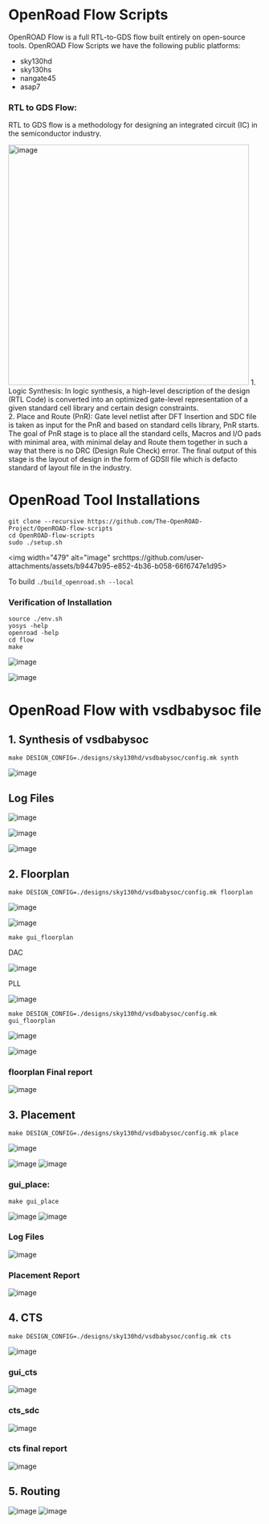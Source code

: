 # OpenRoad Flow Scripts

OpenROAD Flow is a full RTL-to-GDS flow built entirely on open-source tools. 
OpenROAD Flow Scripts we have the following public platforms:

- sky130hd
- sky130hs
- nangate45
- asap7
### RTL to GDS Flow:

 RTL to GDS flow is a methodology for designing an integrated circuit (IC) in the semiconductor industry. 

<img width="479" alt="image" src= https://github.com/user-attachments/assets/f2715266-6607-44ac-9fc7-8d8ba0c4b7f6>
1. Logic Synthesis:  In logic synthesis, a high-level description of the design (RTL Code) is converted into an optimized gate-level representation of a given standard cell library and certain design constraints.<br>
2. Place and Route (PnR): Gate level netlist after DFT Insertion and SDC file is taken as input for the PnR and based on standard cells library, PnR starts. The goal of PnR stage is to place all the standard cells, Macros and I/O pads with minimal area, with minimal delay and Route them together in such a way that there is no DRC (Design Rule Check) error. The final output of this stage is the layout of design in the form of GDSII file which is defacto standard of layout file in the industry. <br>

# OpenRoad Tool Installations
```
git clone --recursive https://github.com/The-OpenROAD-Project/OpenROAD-flow-scripts
cd OpenROAD-flow-scripts
sudo ./setup.sh
```
<img width="479" alt="image" srchttps://github.com/user-attachments/assets/b9447b95-e852-4b36-b058-66f6747e1d95>

To build
` ./build_openroad.sh --local `

### Verification of Installation

```
source ./env.sh
yosys -help
openroad -help
cd flow
make
```

![image](https://github.com/user-attachments/assets/cef5f364-7fcc-4e19-a3b6-fb9319713fd5)

![image](https://github.com/user-attachments/assets/08776748-eacb-4a09-8a54-7bcf7f56cec7)

# OpenRoad Flow  with vsdbabysoc file
## 1. Synthesis of vsdbabysoc
```
make DESIGN_CONFIG=./designs/sky130hd/vsdbabysoc/config.mk synth

```
![image](https://github.com/user-attachments/assets/f702ee9f-fb34-4c62-9e14-4e514e43e373)
## Log Files

![image](https://github.com/user-attachments/assets/3ac0dee4-5c08-4bb5-a293-fb0d2535f2b5)

![image](https://github.com/user-attachments/assets/64a953b5-3d1f-4305-90c5-80a5b9d41555)

![image](https://github.com/user-attachments/assets/4783a64d-d04d-489b-9a8e-cfe0d381bd02)


## 2. Floorplan

```
make DESIGN_CONFIG=./designs/sky130hd/vsdbabysoc/config.mk floorplan

```

![image](https://github.com/user-attachments/assets/8d15785f-76f0-4011-8aa0-25431c91eadc)

![image](https://github.com/user-attachments/assets/e5fcfa1c-777d-4ea4-8de2-87a5347a54b2)


```
make gui_floorplan
```
DAC
<br>

![image](https://github.com/user-attachments/assets/2409697a-e6f2-4ac1-b5e9-3a0c929ad205)

PLL
<br>


![image](https://github.com/user-attachments/assets/a1e798d5-a2c3-4e73-86a1-2318ad9effbd)

```
make DESIGN_CONFIG=./designs/sky130hd/vsdbabysoc/config.mk gui_floorplan
```

![image](https://github.com/user-attachments/assets/5d6d0555-d27f-493c-b34b-28b1d720312f)

![image](https://github.com/user-attachments/assets/f7fb39a4-b7f3-47ed-a2f4-8b76afba8a1f)

### floorplan Final report
![image](https://github.com/user-attachments/assets/6ff40c10-7b1c-4c66-a556-ebacb5fa6744)


## 3. Placement
```
make DESIGN_CONFIG=./designs/sky130hd/vsdbabysoc/config.mk place

```

![image](https://github.com/user-attachments/assets/01d6719e-2294-4efe-b5db-f809879613ec)


![image](https://github.com/user-attachments/assets/eb729b62-a8a7-4adf-acd3-71da7493ab88)
![image](https://github.com/user-attachments/assets/8043c9a8-a0db-4ebd-b4dd-c67d44ce5104)


### gui_place:
```
make gui_place
```

![image](https://github.com/user-attachments/assets/6e67529b-ae30-4ccf-9851-9fd6aa9368cd)
![image](https://github.com/user-attachments/assets/21aaaacc-c49f-4e5c-bd1a-466f09789d91)

### Log Files

![image](https://github.com/user-attachments/assets/ecfc6f50-9604-4c6e-ad48-c64b0c771718)
### Placement Report
![image](https://github.com/user-attachments/assets/9c2702cb-c0e1-47b5-987d-4249579a88b6)

## 4. CTS
```
make DESIGN_CONFIG=./designs/sky130hd/vsdbabysoc/config.mk cts

```
![image](https://github.com/user-attachments/assets/f8cb76f7-cb04-4243-990e-63ff7160a394)
### gui_cts
![image](https://github.com/user-attachments/assets/f4651c51-7f72-4218-b57c-b528a2659239)

### cts_sdc
![image](https://github.com/user-attachments/assets/40b28ef3-492d-478d-82c5-58e57ddff834)
### cts final report
![image](https://github.com/user-attachments/assets/b4569206-23a1-46f9-ac34-7ff02864ff48)


## 5. Routing
![image](https://github.com/user-attachments/assets/5c528a9f-3ed8-47b3-9fd8-696ba5c0d27d)
![image](https://github.com/user-attachments/assets/e7528008-ebb7-426f-bae1-91d60190aab3)


